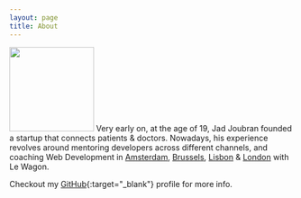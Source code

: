 ```yaml
---
layout: page
title: About
---
```


<p class="message">
<img src="//gravatar.com/avatar/9f1749fb0facf22241dbe2193858ae00?s=200" width="150px" height="150px" class="image-circle">
Very early on, at the age of 19, Jad Joubran founded a startup that connects patients &amp; doctors. Nowadays, his experience revolves around mentoring developers across different channels, and coaching Web Development in <a href="https://www.lewagon.org/amsterdam" target="_blank">Amsterdam</a>, <a href="https://www.lewagon.org/brussels" target="_blank">Brussels</a>, <a href="https://lewagon.org/lisbon" target="_blank">Lisbon</a> &amp; <a href="https://lewagon.org/london" target="_blank">London</a> with Le Wagon.
</p>

Checkout my [GitHub](https://github.com/jadjoubran){:target="_blank"} profile for more info.